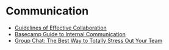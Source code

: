 # Communication

- [Guidelines of Effective Collaboration](https://github.com/buritica/collaboration-guide)
- [Basecamp Guide to Internal Communication](https://basecamp.com/guides/how-we-communicate)
- [Group Chat: The Best Way to Totally Stress Out Your Team](https://basecamp.com/guides/group-chat-problems#negatives)
